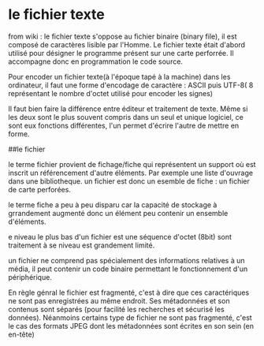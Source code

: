 le fichier texte
==

from wiki : 
le fichier texte s'oppose au fichier binaire (binary file), il est composé de caractères lisible par l'Homme. Le fichier texte était d'abord utilisé pour désigner le programme présent sur une carte perforrée. Il accompagne donc en programmation le code source.

Pour encoder un fichier texte(à l'époque tapé à la machine) dans les ordinateur, il faut une forme d'encodage de caractère : ASCII puis UTF-8( 8 représentant le nombre d'octet utilisé pour encoder les signes)

Il faut bien faire la différence entre éditeur et traitement de texte. Même si les deux sont le plus souvent compris dans un seul et unique logiciel, ce sont eux fonctions différentes, l'un permet d'écrire l'autre de mettre en forme.


##le fichier

le terme fichier provient de fichage/fiche qui représentent un support où est inscrit un référencement d'autre éléments. Par exemple une liste d'ouvrage dans une bibliotheque. 
un fichier est donc un esemble de fiche : un fichier de carte perforées. 

le terme fiche a peu à peu disparu car la capacité de stockage à grrandement augmenté donc un élément peu contenir un ensemble d'éléments.

e niveau le plus bas d'un fichier est une séquence d'octet (8bit) sont traitement à se niveau est grandement limité. 

un fichier ne comprend pas spécialement des informations relatives à un média, il peut contenir un code binaire permettant le fonctionnement d'un périphérique.

En règle génral le fichier est fragmenté, c'est à dire que ces caractériques ne sont pas enregistrées au même endroit. Ses métadonnées et son contenus sont séparés (pour facilité les recherches et sécurisé les données). Néanmoins certains type de fichier ne sont pas fragmenté, c'est le cas des formats JPEG dont les métadonnées sont écrites en son sein (en en-tête)